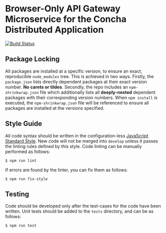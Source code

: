 # Browser-Only API Gateway Microservice for the Concha Distributed Application

[![Build Status](https://travis-ci.org/thefarang/concha_gateway_browser.svg)](https://travis-ci.org/thefarang/concha_gateway_browser)

## Package Locking
All packages are installed at a specific version, to ensure an exact, reproducible `node_modules` tree. This is achieved in two ways. Firstly, the `package.json` lists directly dependent packages at their exact version number. **No carets or tildes**. Secondly, the repo includes an `npm-shrinkwrap.json` file which additionally lists all **deeply-nested** dependent packages with their corresponding version numbers. When `npm install` is executed, the `npm-shrinkwrap.json` file will be referenced to ensure all packages are installed at the versions specified.


## Style Guide
All code syntax should be written in the configuration-less [JavaScript Standard Style](https://standardjs.com). New code will not be merged into `develop` unless it passes the linting rules defined by this style. Code linting can be manually performed as follows:

```
$ npm run lint  
```

If errors are found by the linter, you can fix them as follows:

```
$ npm run fix-style  
```


## Testing
Code should be developed only after the test-cases for the code have been written. Unit tests should be added to the `tests` directory, and can be as follows:

```
$ npm run test  
```
